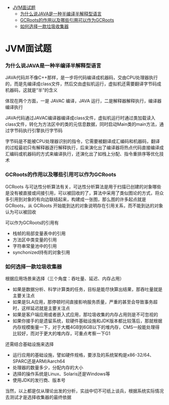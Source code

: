 - [JVM面试题](#JVM面试题)
  - [为什么说JAVA是一种半编译半解释型语言](#为什么说JAVA是一种半编译半解释型语言)
  - [GCRoots的作用以及哪些引用可以作为GCRoots](#GCRoots的作用以及哪些引用可以作为GCRoots)
  - [如何选择一款垃圾收集器](#如何选择一款垃圾收集器)

# JVM面试题

### 为什么说JAVA是一种半编译半解释型语言

JAVA代码并不像C++那样，是一步将代码编译成机器码，交由CPU处理器执行的，而是先编译成class文件，然后交由虚拟机运行，虚拟机还需要翻译字节码成机器码，这就是“半”的含义

体现在两个方面，一是 JAVAC 编译，JAVA 运行，二是解释器解释执行，编译器编译执行

JAVA代码通过JAVAC编译器编译成class文件，虚拟机运行时通过类加载读入class文件，转化为方法区中的类的元信息数据，同时启动Main类的main方法，通过字节码执行引擎执行字节码

字节码是不能被CPU处理器识别的指令，它需要被翻译成汇编码和机器码，翻译的过程最初只有解释器逐行解释执行，后来演化出了编译器将热点代码直接编译成汇编码或机器码的方式来编译执行，还演化出了如栈上分配、指令重排序等优化技术

### GCRoots的作用以及哪些引用可以作为GCRoots

GCRoots 与可达性分析算法有关，可达性分析算法是用于扫描已创建的对象哪些是没有被直接或间接引用，可以被回收的了，算法中采用了类似图论的方式，将众多引用到对象的有向边联结起来，构建成一张图，那么图的许多起点就是 GCRoots，从 GCRoots 开始能到达的对象说明存在引用关系，而不能到达的对象认为可以被回收

可以作为GCRoots的引用有
- 栈帧的局部变量表中的引用
- 方法区中类变量的引用
- 字符串常量池中的引用
- synchonized持有的对象引用

### 如何选择一款垃圾收集器

根据应用场景来选择（三个角度：吞吐量、延迟、内存占用）
- 如果是数据分析、科学计算类的任务，目标是能尽快算出结果，那吞吐量就是主要关注点
- 如果是SLA应用，那停顿时间直接影响服务质量，严重的甚至会导致事务超时，这样延迟就是主要关注点
- 如果是客户端应用或者嵌入式应用，那垃圾收集的内存占用则是不可忽视的
- 如果你接手的是遗留系统，软硬件基础设施和JDK版本都比较落后，那就根据内存规模衡量一下，对于大概4GB到6GB以下的堆内存，CMS一般能处理得比较好，而对于更大的堆内存，可重点考察一下G1

还需结合基础设施来选择
- 运行应用的基础设施，譬如硬件规格，要涉及的系统架构是x86-32/64、SPARC还是ARM/Aarch64
- 处理器的数量多少，分配内存的大小
- 选择的操作系统是Linux、Solaris还是Windows等
- 使用JDK的发行商、版本号

当然，以上都是仅从理论出发的分析，实战中切不可纸上谈兵，根据系统实际情况去测试才是选择收集器的最终依据
